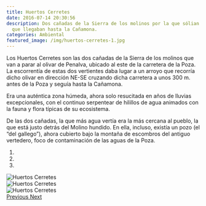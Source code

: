 ```yaml
---
title: Huertos Cerretes
date: 2016-07-14 20:30:56
description: Dos cañadas de la Sierra de los molinos por la que sólian correr arroyos
  que llegaban hasta la Cañamona.
categories: Ambiental
featured_image: /img/huertos-cerretes-1.jpg
---
```



Los Huertos Cerretes son las dos cañadas de la Sierra de los molinos que van a parar al olivar de Penalva, ubicado al este de la carretera de la Poza. La escorrentía de estas dos vertientes daba lugar a un arroyo que recorría dicho olivar en dirección NE-SE cruzando dicha carretera a unos 300 m. antes de la Poza y seguía hasta la Cañamona.

Era una auténtica zona húmeda, ahora solo resucitada en años de lluvias excepcionales, con el continuo serpentear de hilillos de agua animados con la fauna y flora típicas de su ecosistema.

De las dos cañadas, la que más agua vertía era la más cercana al pueblo, la que está justo detrás del Molino hundido. En ella, incluso, existía un pozo (el “del gallego”), ahora cubierto bajo la montaña de escombros del antiguo vertedero, foco de contaminación de las aguas de la Poza.

<div id="myCarousel" class="carousel slide" df-ride="carousel">
  <!-- Indicators -->
  <ol class="carousel-indicators">
    <li df-target="#myCarousel" df-slide-to="0" class="active"></li>
    <li df-target="#myCarousel" df-slide-to="1"></li>
    <li df-target="#myCarousel" df-slide-to="2"></li>
  </ol>
  <!-- Wrapper for slides -->
  <div class="carousel-inner" role="listbox">
    <div class="item active">
      <img src="/img/huertos-cerretes-1.jpg" alt="Huertos Cerretes">
    </div>
    <div class="item">
      <img src="/img/huertos-cerretes-2.jpg" alt="Huertos Cerretes">
    </div>
    <div class="item">
      <img src="/img/huertos-cerretes-3.jpg" alt="Huertos Cerretes">
    </div>
  <!-- Left and right controls -->
  <a class="left carousel-control" href="#myCarousel" role="button" df-slide="prev">
    <span class="glyphicon glyphicon-chevron-left" aria-hidden="true"></span>
    <span class="sr-only">Previous</span>
  </a>
  <a class="right carousel-control" href="#myCarousel" role="button" df-slide="next">
    <span class="glyphicon glyphicon-chevron-right" aria-hidden="true"></span>
    <span class="sr-only">Next</span>
  </a>
</div>
